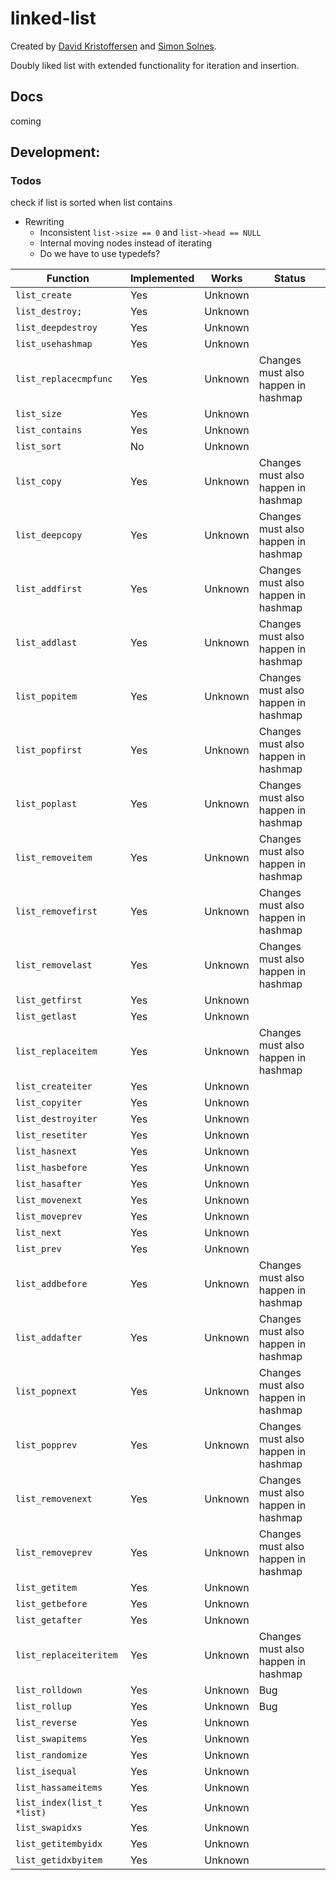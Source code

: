 # linked-list

Created by [David Kristoffersen](https://github.com/davidkristoffersen/) and [Simon Solnes](https://github.com/simonsolnes/).

Doubly liked list with extended functionality for iteration and insertion.

## Docs
coming

## Development:

### Todos
check if list is sorted when list contains
* Rewriting
	* Inconsistent `list->size == 0` and `list->head == NULL`
	* Internal moving nodes instead of iterating
	* Do we have to use typedefs?

| Function 						| Implemented 	| Works		| Status	|
|-------------------------------|---------------|-----------|-----------|
| `list_create`					| Yes			| Unknown	||
| `list_destroy;`				| Yes			| Unknown	||
| `list_deepdestroy`			| Yes			| Unknown	||
| `list_usehashmap`				| Yes			| Unknown	||
| `list_replacecmpfunc`			| Yes			| Unknown	| Changes must also happen in hashmap|
| `list_size`					| Yes			| Unknown	||
| `list_contains`				| Yes			| Unknown	||
| `list_sort`					| No			| Unknown	||
| `list_copy`					| Yes			| Unknown	| Changes must also happen in hashmap|
| `list_deepcopy`				| Yes			| Unknown	| Changes must also happen in hashmap|
| `list_addfirst`				| Yes			| Unknown	| Changes must also happen in hashmap|
| `list_addlast`				| Yes			| Unknown	| Changes must also happen in hashmap|
| `list_popitem`				| Yes			| Unknown	| Changes must also happen in hashmap|
| `list_popfirst`				| Yes			| Unknown	| Changes must also happen in hashmap|
| `list_poplast`				| Yes			| Unknown	| Changes must also happen in hashmap|
| `list_removeitem`				| Yes			| Unknown	| Changes must also happen in hashmap|
| `list_removefirst`			| Yes			| Unknown	| Changes must also happen in hashmap|
| `list_removelast`				| Yes			| Unknown	| Changes must also happen in hashmap|
| `list_getfirst`				| Yes			| Unknown	||
| `list_getlast`				| Yes			| Unknown	||
| `list_replaceitem`			| Yes			| Unknown	|Changes must also happen in hashmap|
| `list_createiter`				| Yes			| Unknown	||
| `list_copyiter`				| Yes			| Unknown	||
| `list_destroyiter`			| Yes			| Unknown	||
| `list_resetiter`				| Yes			| Unknown	||
| `list_hasnext`				| Yes			| Unknown	||
| `list_hasbefore`				| Yes			| Unknown	||
| `list_hasafter`				| Yes			| Unknown	||
| `list_movenext`				| Yes			| Unknown	||
| `list_moveprev`				| Yes			| Unknown	||
| `list_next`					| Yes			| Unknown	||
| `list_prev`					| Yes			| Unknown	||
| `list_addbefore`				| Yes			| Unknown	| Changes must also happen in hashmap|
| `list_addafter`				| Yes			| Unknown	| Changes must also happen in hashmap|
| `list_popnext`				| Yes			| Unknown	| Changes must also happen in hashmap|
| `list_popprev`				| Yes			| Unknown	| Changes must also happen in hashmap|
| `list_removenext`				| Yes			| Unknown	| Changes must also happen in hashmap|
| `list_removeprev`				| Yes			| Unknown	| Changes must also happen in hashmap|
| `list_getitem`				| Yes			| Unknown	||
| `list_getbefore`				| Yes			| Unknown	||
| `list_getafter`				| Yes			| Unknown	||
| `list_replaceiteritem`		| Yes			| Unknown	| Changes must also happen in hashmap|
| `list_rolldown`				| Yes			| Unknown	|Bug|
| `list_rollup`					| Yes			| Unknown	|Bug|
| `list_reverse`				| Yes			| Unknown	||
| `list_swapitems`				| Yes			| Unknown	||
| `list_randomize`				| Yes			| Unknown	||
| `list_isequal`				| Yes			| Unknown	||
| `list_hassameitems`			| Yes			| Unknown	||
| `list_index(list_t *list)`	| Yes			| Unknown	||
| `list_swapidxs`				| Yes			| Unknown	||
| `list_getitembyidx`			| Yes			| Unknown	||
| `list_getidxbyitem`			| Yes			| Unknown	||

